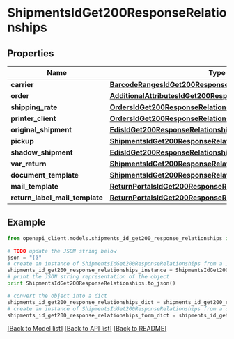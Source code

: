 # ShipmentsIdGet200ResponseRelationships


## Properties
Name | Type | Description | Notes
------------ | ------------- | ------------- | -------------
**carrier** | [**BarcodeRangesIdGet200ResponseRelationshipsCarrier**](BarcodeRangesIdGet200ResponseRelationshipsCarrier.md) |  | [optional] 
**order** | [**AdditionalAttributesIdGet200ResponseRelationshipsOrder**](AdditionalAttributesIdGet200ResponseRelationshipsOrder.md) |  | [optional] 
**shipping_rate** | [**OrdersIdGet200ResponseRelationshipsShippingRate**](OrdersIdGet200ResponseRelationshipsShippingRate.md) |  | [optional] 
**printer_client** | [**OrdersIdGet200ResponseRelationshipsPrinterClient**](OrdersIdGet200ResponseRelationshipsPrinterClient.md) |  | [optional] 
**original_shipment** | [**EdisIdGet200ResponseRelationshipsShipment**](EdisIdGet200ResponseRelationshipsShipment.md) |  | [optional] 
**pickup** | [**ShipmentsIdGet200ResponseRelationshipsPickup**](ShipmentsIdGet200ResponseRelationshipsPickup.md) |  | [optional] 
**shadow_shipment** | [**EdisIdGet200ResponseRelationshipsShipment**](EdisIdGet200ResponseRelationshipsShipment.md) |  | [optional] 
**var_return** | [**ShipmentsIdGet200ResponseRelationshipsReturn**](ShipmentsIdGet200ResponseRelationshipsReturn.md) |  | [optional] 
**document_template** | [**ShipmentsIdGet200ResponseRelationshipsDocumentTemplate**](ShipmentsIdGet200ResponseRelationshipsDocumentTemplate.md) |  | [optional] 
**mail_template** | [**ReturnPortalsIdGet200ResponseRelationshipsMailTemplate**](ReturnPortalsIdGet200ResponseRelationshipsMailTemplate.md) |  | [optional] 
**return_label_mail_template** | [**ReturnPortalsIdGet200ResponseRelationshipsMailTemplate**](ReturnPortalsIdGet200ResponseRelationshipsMailTemplate.md) |  | [optional] 

## Example

```python
from openapi_client.models.shipments_id_get200_response_relationships import ShipmentsIdGet200ResponseRelationships

# TODO update the JSON string below
json = "{}"
# create an instance of ShipmentsIdGet200ResponseRelationships from a JSON string
shipments_id_get200_response_relationships_instance = ShipmentsIdGet200ResponseRelationships.from_json(json)
# print the JSON string representation of the object
print ShipmentsIdGet200ResponseRelationships.to_json()

# convert the object into a dict
shipments_id_get200_response_relationships_dict = shipments_id_get200_response_relationships_instance.to_dict()
# create an instance of ShipmentsIdGet200ResponseRelationships from a dict
shipments_id_get200_response_relationships_form_dict = shipments_id_get200_response_relationships.from_dict(shipments_id_get200_response_relationships_dict)
```
[[Back to Model list]](../README.md#documentation-for-models) [[Back to API list]](../README.md#documentation-for-api-endpoints) [[Back to README]](../README.md)


